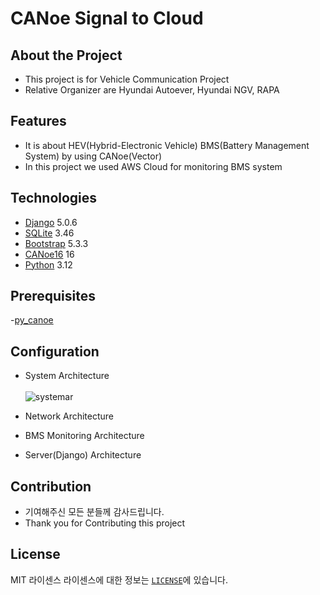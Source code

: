 # CANoe Signal to Cloud

## About the Project
- This project is for Vehicle Communication Project
- Relative Organizer are Hyundai Autoever, Hyundai NGV, RAPA


## Features
- It is about HEV(Hybrid-Electronic Vehicle) BMS(Battery Management System) by using CANoe(Vector)
- In this project we used AWS Cloud for monitoring BMS system

## Technologies

- [Django](https://www.djangoproject.com/) 5.0.6
- [SQLite](https://www.sqlite.org/) 3.46
- [Bootstrap](https://getbootstrap.com/) 5.3.3
- [CANoe16](https://www.vector.com/int/en/download/canoe-full-installer-16-sp6/) 16
- [Python](https://www.python.org/) 3.12

## Prerequisites

-[py_canoe](https://github.com/chaitu-ycr/py_canoe.git)

## Configuration
- System Architecture
<br></br>
![systemar](https://github.com/NahyunEE/CANoeSiganl_to_CloudServer/assets/50420981/62e2c86d-92a3-4246-9db7-5c4e450cfdf2)

- Network Architecture


- BMS Monitoring Architecture



- Server(Django) Architecture






## Contribution
- 기여해주신 모든 분들께 감사드립니다.
- Thank you for Contributing this project



## License
MIT 라이센스
라이센스에 대한 정보는 [`LICENSE`][license-url]에 있습니다.





<!--URLS-->
[license-url]: LICENSE.md
[contribution-url]: CONTRIBUTION.md
[readme-eng-url]: ../README.md
